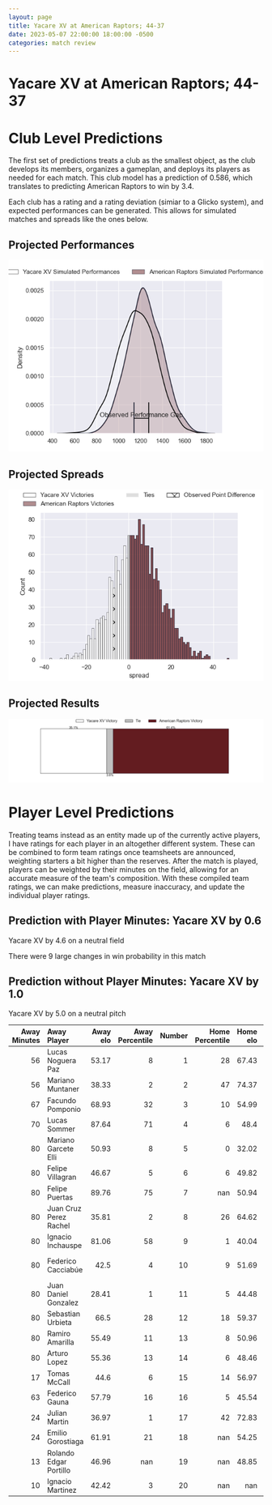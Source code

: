 ```yaml
---  
layout: page  
title: Yacare XV at American Raptors; 44-37  
date: 2023-05-07 22:00:00 18:00:00 -0500  
categories: match review  
---
```

# Yacare XV at American Raptors; 44-37

# Club Level Predictions


The first set of predictions treats a club as the smallest object, as the club develops its members, organizes a gameplan, and deploys its players as needed for each match. This club model has a prediction of 0.586, which translates to predicting American Raptors to win by 3.4.

Each club has a rating and a rating deviation (simiar to a Glicko system), and expected performances can be generated. This allows for simulated matches and spreads like the ones below.
## Projected Performances


![Projected Performances](plots/performances_2023-05-07-AmericanRaptors-YacareXV.png)
## Projected Spreads


![Projected Spreads](plots/spreads_2023-05-07-AmericanRaptors-YacareXV.png)
## Projected Results


![Projected Results](plots/resultbar_2023-05-07-AmericanRaptors-YacareXV.png)
# Player Level Predictions


Treating teams instead as an entity made up of the currently active players, I have ratings for each player in an altogether different system. These can be combined to form team ratings once teamsheets are announced, weighting starters a bit higher than the reserves. After the match is played, players can be weighted by their minutes on the field, allowing for an accurate measure of the team's composition. With these compiled team ratings, we can make predictions, measure inaccuracy, and update the individual player ratings.
## Prediction with Player Minutes: Yacare XV by 0.6


Yacare XV by 4.6 on a neutral field

There were 9 large changes in win probability in this match
## Prediction without Player Minutes: Yacare XV by 1.0


Yacare XV by 5.0 on a neutral pitch



|   Away Minutes | Away Player            |   Away elo |   Away Percentile |   Number |   Home Percentile |   Home elo | Home Player              |   Home Minutes |
|---------------:|:-----------------------|-----------:|------------------:|---------:|------------------:|-----------:|:-------------------------|---------------:|
|             56 | Lucas Noguera Paz      |      53.17 |                 8 |        1 |                28 |      67.43 | Payton Telea-Ilalio      |             65 |
|             56 | Mariano Muntaner       |      38.33 |                 2 |        2 |                47 |      74.37 | Diego Fortuny            |             80 |
|             67 | Facundo Pomponio       |      68.93 |                32 |        3 |                10 |      54.99 | Ma'ake Muti              |             80 |
|             70 | Lucas Sommer           |      87.64 |                71 |        4 |                 6 |      48.4  | Diego Magno              |             80 |
|             80 | Mariano Garcete Elli   |      50.93 |                 8 |        5 |                 0 |      32.02 | Will Crawford            |             65 |
|             80 | Felipe Villagran       |      46.67 |                 5 |        6 |                 6 |      49.82 | Shawn Clark              |             80 |
|             80 | Felipe Puertas         |      89.76 |                75 |        7 |               nan |      50.94 | Mo Vainikolo             |             47 |
|             80 | Juan Cruz Perez Rachel |      35.81 |                 2 |        8 |                26 |      64.62 | Ronan Murphy             |             80 |
|             80 | Ignacio Inchauspe      |      81.06 |                58 |        9 |                 1 |      40.04 | Martin Landajo           |             56 |
|             80 | Federico Cacciabúe     |      42.5  |                 4 |       10 |                 9 |      51.69 | Lucas Gonzalez Amorosino |             80 |
|             80 | Juan Daniel Gonzalez   |      28.41 |                 1 |       11 |                 5 |      44.48 | Ramiro Moyano            |             80 |
|             80 | Sebastian Urbieta      |      66.5  |                28 |       12 |                18 |      59.37 | Aki Pulu                 |             80 |
|             80 | Ramiro Amarilla        |      55.49 |                11 |       13 |                 8 |      50.96 | Watson Filikitonga       |             80 |
|             80 | Arturo Lopez           |      55.36 |                13 |       14 |                 6 |      48.46 | Ryan James               |             80 |
|             17 | Tomas McCall           |      44.6  |                 6 |       15 |                14 |      56.97 | Line Latu                |             80 |
|             63 | Federico Gauna         |      57.79 |                16 |       16 |                 5 |      45.54 | Mikey Grandy             |             33 |
|             24 | Julian Martin          |      36.97 |                 1 |       17 |                42 |      72.83 | Ethan McVeigh            |             24 |
|             24 | Emilio Gorostiaga      |      61.91 |                21 |       18 |               nan |      54.25 | Sebastian Otero          |             15 |
|             13 | Rolando Edgar Portillo |      46.96 |               nan |       19 |               nan |      48.85 | Tavius Sykora-Matthess   |             15 |
|             10 | Ignacio Martinez       |      42.42 |                 3 |       20 |               nan |     nan    | nan                      |            nan |

